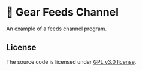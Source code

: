 # 📰 Gear Feeds Channel

An example of a feeds channel program.

## License

The source code is licensed under [GPL v3.0 license](LICENSE).
